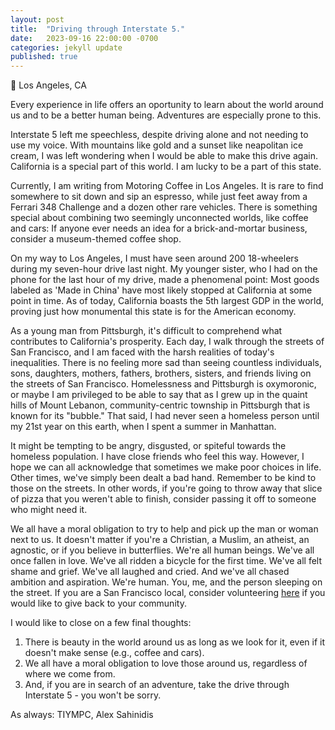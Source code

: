 ```yaml
---
layout: post
title:  "Driving through Interstate 5."
date:   2023-09-16 22:00:00 -0700
categories: jekyll update
published: true
---
```

📍 Los Angeles, CA

Every experience in life offers an oportunity to learn about the world around us and to be a better human being. Adventures are especially prone to this.

Interstate 5 left me speechless, despite driving alone and not needing to use my voice. With mountains like gold and a sunset like neapolitan ice cream, I was left wondering when I would be able to make this drive again. California is a special part of this world. I am lucky to be a part of this state.

Currently, I am writing from Motoring Coffee in Los Angeles. It is rare to find somewhere to sit down and sip an espresso, while just feet away from a Ferrari 348 Challenge and a dozen other rare vehicles. There is something special about combining two seemingly unconnected worlds, like coffee and cars: If anyone ever needs an idea for a brick-and-mortar business, consider a museum-themed coffee shop.

On my way to Los Angeles, I must have seen around 200 18-wheelers during my seven-hour drive last night. My younger sister, who I had on the phone for the last hour of my drive, made a phenomenal point: Most goods labeled as 'Made in China' have most likely stopped at California at some point in time. As of today, California boasts the 5th largest GDP in the world, proving just how monumental this state is for the American economy.

As a young man from Pittsburgh, it's difficult to comprehend what contributes to California's prosperity. Each day, I walk through the streets of San Francisco, and I am faced with the harsh realities of today's inequalities. There is no feeling more sad than seeing countless individuals, sons, daughters, mothers, fathers, brothers, sisters, and friends living on the streets of San Francisco. Homelessness and Pittsburgh is oxymoronic, or maybe I am privileged to be able to say that as I grew up in the quaint hills of Mount Lebanon, community-centric township in Pittsburgh that is known for its "bubble." That said, I had never seen a homeless person until my 21st year on this earth, when I spent a summer in Manhattan.

It might be tempting to be angry, disgusted, or spiteful towards the homeless population. I have close friends who feel this way. However, I hope we can all acknowledge that sometimes we make poor choices in life. Other times, we've simply been dealt a bad hand. Remember to be kind to those on the streets. In other words, if you're going to throw away that slice of pizza that you weren't able to finish, consider passing it off to someone who might need it.

We all have a moral obligation to try to help and pick up the man or woman next to us. It doesn't matter if you're a Christian, a Muslim, an atheist, an agnostic, or if you believe in butterflies. We're all human beings. We've all once fallen in love. We've all ridden a bicycle for the first time. We've all felt shame and grief. We've all laughed and cried. And we've all chased ambition and aspiration. We're human. You, me, and the person sleeping on the street. If you are a San Francisco local, consider volunteering [here](https://www.sfmfoodbank.org/volunteer/) if you would like to give back to your community.

I would like to close on a few final thoughts:
1. There is beauty in the world around us as long as we look for it, even if it doesn't make sense (e.g., coffee and cars).
2. We all have a moral obligation to love those around us, regardless of where we come from.
3. And, if you are in search of an adventure, take the drive through Interstate 5 - you won't be sorry.

As always: TIYMPC,
Alex Sahinidis